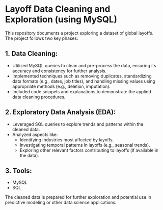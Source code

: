 # Layoff Data Cleaning and Exploration (using MySQL)

This repository documents a project exploring a dataset of global layoffs. The project follows two key phases:

## 1. Data Cleaning:

- Utilized MySQL queries to clean and pre-process the data, ensuring its accuracy and consistency for further analysis.
- Implemented techniques such as removing duplicates, standardizing data formats (e.g., dates, job titles), and handling missing values using appropriate methods (e.g., deletion, imputation).
- Included code snippets and explanations to demonstrate the applied data cleaning procedures.

## 2. Exploratory Data Analysis (EDA):

- Leveraged SQL queries to explore trends and patterns within the cleaned data.
- Analyzed aspects like:
   - Identifying industries most affected by layoffs.
   - Investigating temporal patterns in layoffs (e.g., seasonal trends).
   - Exploring other relevant factors contributing to layoffs (if available in the data).

## 3. Tools:

- MySQL
- SQL

The cleaned data is prepared for further exploration and potential use in predictive modeling or other data science applications.
